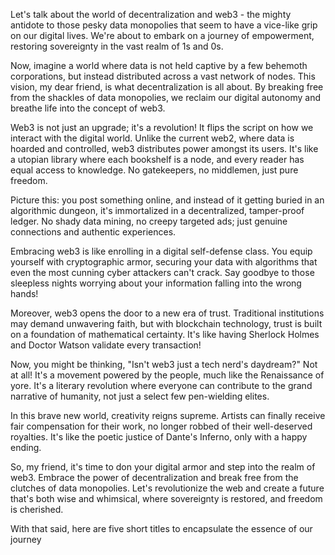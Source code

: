 Let's talk about the world of decentralization and web3 - the mighty antidote to those pesky data monopolies that seem to have a vice-like grip on our digital lives. We're about to embark on a journey of empowerment, restoring sovereignty in the vast realm of 1s and 0s.

Now, imagine a world where data is not held captive by a few behemoth corporations, but instead distributed across a vast network of nodes. This vision, my dear friend, is what decentralization is all about. By breaking free from the shackles of data monopolies, we reclaim our digital autonomy and breathe life into the concept of web3.

Web3 is not just an upgrade; it's a revolution! It flips the script on how we interact with the digital world. Unlike the current web2, where data is hoarded and controlled, web3 distributes power amongst its users. It's like a utopian library where each bookshelf is a node, and every reader has equal access to knowledge. No gatekeepers, no middlemen, just pure freedom.

Picture this: you post something online, and instead of it getting buried in an algorithmic dungeon, it's immortalized in a decentralized, tamper-proof ledger. No shady data mining, no creepy targeted ads; just genuine connections and authentic experiences.

Embracing web3 is like enrolling in a digital self-defense class. You equip yourself with cryptographic armor, securing your data with algorithms that even the most cunning cyber attackers can't crack. Say goodbye to those sleepless nights worrying about your information falling into the wrong hands!

Moreover, web3 opens the door to a new era of trust. Traditional institutions may demand unwavering faith, but with blockchain technology, trust is built on a foundation of mathematical certainty. It's like having Sherlock Holmes and Doctor Watson validate every transaction!

Now, you might be thinking, "Isn't web3 just a tech nerd's daydream?" Not at all! It's a movement powered by the people, much like the Renaissance of yore. It's a literary revolution where everyone can contribute to the grand narrative of humanity, not just a select few pen-wielding elites.

In this brave new world, creativity reigns supreme. Artists can finally receive fair compensation for their work, no longer robbed of their well-deserved royalties. It's like the poetic justice of Dante's Inferno, only with a happy ending.

So, my friend, it's time to don your digital armor and step into the realm of web3. Embrace the power of decentralization and break free from the clutches of data monopolies. Let's revolutionize the web and create a future that's both wise and whimsical, where sovereignty is restored, and freedom is cherished.

With that said, here are five short titles to encapsulate the essence of our journey
